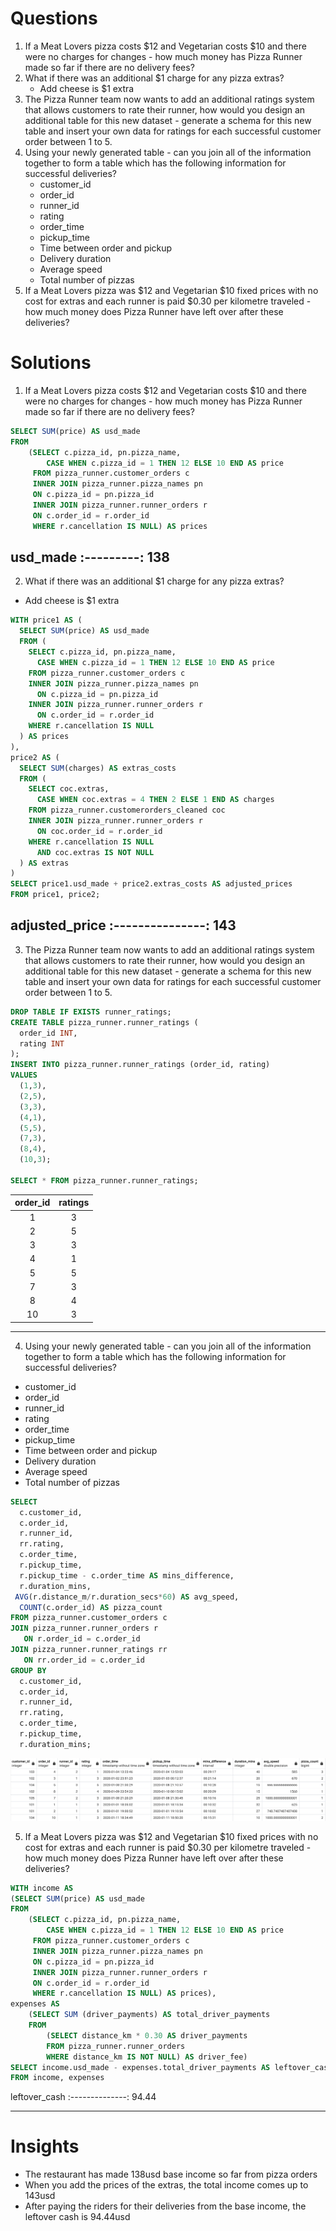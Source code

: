 # Questions

1. If a Meat Lovers pizza costs $12 and Vegetarian costs $10 and there were no charges for changes - how much money has Pizza Runner made so far if there are no delivery fees?
2. What if there was an additional $1 charge for any pizza extras?
   - Add cheese is $1 extra
3. The Pizza Runner team now wants to add an additional ratings system that allows customers to rate their runner, how would you design an additional table for this new dataset - generate a schema for this new table and insert your own data for ratings for each successful customer order between 1 to 5.
4. Using your newly generated table - can you join all of the information together to form a table which has the following information for successful deliveries?
    - customer_id
    - order_id
    - runner_id
    - rating
    - order_time
    - pickup_time
    - Time between order and pickup
    - Delivery duration
    - Average speed
    - Total number of pizzas
5. If a Meat Lovers pizza was $12 and Vegetarian $10 fixed prices with no cost for extras and each runner is paid $0.30 per kilometre traveled - how much money does Pizza Runner have left over after these deliveries?

# Solutions
1. If a Meat Lovers pizza costs $12 and Vegetarian costs $10 and there were no charges for changes - how much money has Pizza Runner made so far if there are no delivery fees?
~~~sql
SELECT SUM(price) AS usd_made
FROM 
	(SELECT c.pizza_id, pn.pizza_name,
		CASE WHEN c.pizza_id = 1 THEN 12 ELSE 10 END AS price
	 FROM pizza_runner.customer_orders c
	 INNER JOIN pizza_runner.pizza_names pn
   	 ON c.pizza_id = pn.pizza_id
	 INNER JOIN pizza_runner.runner_orders r
   	 ON c.order_id = r.order_id
	 WHERE r.cancellation IS NULL) AS prices
~~~
 usd_made
:---------:
  138
---   

2. What if there was an additional $1 charge for any pizza extras?
  - Add cheese is $1 extra
~~~sql
WITH price1 AS (
  SELECT SUM(price) AS usd_made
  FROM (
    SELECT c.pizza_id, pn.pizza_name,
      CASE WHEN c.pizza_id = 1 THEN 12 ELSE 10 END AS price
    FROM pizza_runner.customer_orders c
    INNER JOIN pizza_runner.pizza_names pn
      ON c.pizza_id = pn.pizza_id
    INNER JOIN pizza_runner.runner_orders r
      ON c.order_id = r.order_id
    WHERE r.cancellation IS NULL
  ) AS prices
), 
price2 AS (
  SELECT SUM(charges) AS extras_costs
  FROM (
    SELECT coc.extras,
      CASE WHEN coc.extras = 4 THEN 2 ELSE 1 END AS charges
    FROM pizza_runner.customerorders_cleaned coc
    INNER JOIN pizza_runner.runner_orders r
      ON coc.order_id = r.order_id
    WHERE r.cancellation IS NULL 
	  AND coc.extras IS NOT NULL
  ) AS extras
)
SELECT price1.usd_made + price2.extras_costs AS adjusted_prices
FROM price1, price2;
~~~
 adjusted_price
:---------------:
  143
---  

3. The Pizza Runner team now wants to add an additional ratings system that allows customers to rate their runner, how would you design an additional table for this new dataset - generate a schema for this new table and insert your own data for ratings for each successful customer order between 1 to 5.
~~~sql
DROP TABLE IF EXISTS runner_ratings;
CREATE TABLE pizza_runner.runner_ratings (
  order_id INT,
  rating INT
);
INSERT INTO pizza_runner.runner_ratings (order_id, rating)
VALUES 
  (1,3),
  (2,5),
  (3,3),
  (4,1),
  (5,5),
  (7,3),
  (8,4),
  (10,3);

SELECT * FROM pizza_runner.runner_ratings;
~~~
 order_id  | ratings
:---------:|:---------:
  1        | 3
  2        | 5
  3        | 3
  4        | 1
  5        | 5
  7        | 3 
  8        | 4 
  10       | 3
---

4. Using your newly generated table - can you join all of the information together to form a table which has the following information for successful deliveries?
  - customer_id
  - order_id
  - runner_id
  - rating
  - order_time
  - pickup_time
  - Time between order and pickup
  - Delivery duration
  - Average speed
  - Total number of pizzas
~~~sql
SELECT 
  c.customer_id,
  c.order_id,
  r.runner_id,
  rr.rating,
  c.order_time,
  r.pickup_time,
  r.pickup_time - c.order_time AS mins_difference,
  r.duration_mins,
 AVG(r.distance_m/r.duration_secs*60) AS avg_speed,
  COUNT(c.order_id) AS pizza_count
FROM pizza_runner.customer_orders c
JOIN pizza_runner.runner_orders r 
   ON r.order_id = c.order_id
JOIN pizza_runner.runner_ratings rr
   ON rr.order_id = c.order_id
GROUP BY 
  c.customer_id,
  c.order_id,
  r.runner_id,
  rr.rating,
  c.order_time,
  r.pickup_time, 
  r.duration_mins;
~~~
![](https://github.com/imanjokko/PizzaRunner/blob/main/images/sectiondno4.png)

5. If a Meat Lovers pizza was $12 and Vegetarian $10 fixed prices with no cost for extras and each runner is paid $0.30 per kilometre traveled - how much money does Pizza Runner have left over after these deliveries?
~~~sql
WITH income AS
(SELECT SUM(price) AS usd_made
FROM 
	(SELECT c.pizza_id, pn.pizza_name,
		CASE WHEN c.pizza_id = 1 THEN 12 ELSE 10 END AS price
	 FROM pizza_runner.customer_orders c
	 INNER JOIN pizza_runner.pizza_names pn
   	 ON c.pizza_id = pn.pizza_id
	 INNER JOIN pizza_runner.runner_orders r
   	 ON c.order_id = r.order_id
	 WHERE r.cancellation IS NULL) AS prices),
expenses AS 
	(SELECT SUM (driver_payments) AS total_driver_payments
	FROM
		(SELECT distance_km * 0.30 AS driver_payments
		FROM pizza_runner.runner_orders
		WHERE distance_km IS NOT NULL) AS driver_fee)
SELECT income.usd_made - expenses.total_driver_payments AS leftover_cash
FROM income, expenses
~~~
 leftover_cash
:--------------:
  94.44
 
---
# Insights
- The restaurant has made 138usd base income so far from pizza orders
- When you add the prices of the extras, the total income comes up to 143usd
- After paying the riders for their deliveries from the base income, the leftover cash is 94.44usd
